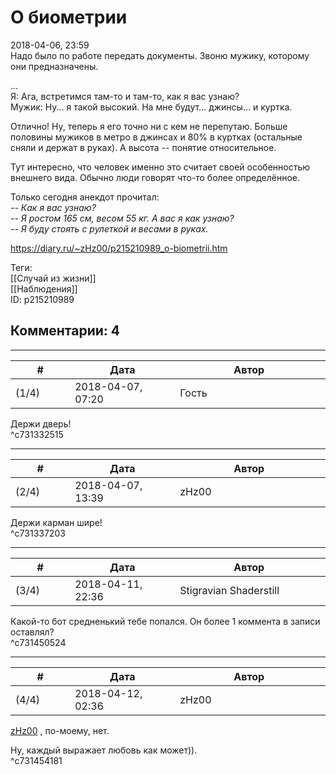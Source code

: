 О биометрии
===========

  
2018-04-06, 23:59  
 Надо было по работе передать документы. Звоню мужику, которому они предназначены.   
   
 ...   
 Я: Ага, встретимся там-то и там-то, как я вас узнаю?   
 Мужик: Ну... я такой высокий. На мне будут... джинсы... и куртка.   
   
 Отлично! Ну, теперь я его точно ни с кем не перепутаю. Больше половины мужиков в метро в джинсах и 80% в куртках (остальные сняли и держат в руках). А высота -- понятие относительное.   
   
 Тут интересно, что человек именно это считает своей особенностью внешнего вида. Обычно люди говорят что-то более определённое.   
   
 Только сегодня анекдот прочитал:   
  *-- Как я вас узнаю?   
 -- Я ростом 165 см, весом 55 кг. А вас я как узнаю?   
 -- Я буду стоять с рулеткой и весами в руках.*    
  
<https://diary.ru/~zHz00/p215210989_o-biometrii.htm>  
  
Теги:  
[[Случай из жизни]]  
[[Наблюдения]]  
ID: p215210989  


Комментарии: 4
--------------

  


---



|         #         |              Дата              |                     Автор                     |           ID           |
| --- | --- | --- | --- |
| (1/4) | 2018-04-07, 07:20 | Гость | c731332515 |

  
 Держи дверь!   
 ^c731332515

---



|         #         |              Дата              |                     Автор                     |           ID           |
| --- | --- | --- | --- |
| (2/4) | 2018-04-07, 13:39 | zHz00 | c731337203 |

  
 Держи карман шире!   
 ^c731337203

---



|         #         |              Дата              |                     Автор                     |           ID           |
| --- | --- | --- | --- |
| (3/4) | 2018-04-11, 22:36 | Stigravian Shaderstill | c731450524 |

  
 Какой-то бот средненький тебе попался. Он более 1 коммента в записи оставлял?   
 ^c731450524

---



|         #         |              Дата              |                     Автор                     |           ID           |
| --- | --- | --- | --- |
| (4/4) | 2018-04-12, 02:36 | zHz00 | c731454181 |

  
  [zHz00](https://zHz00.diary.ru "Untitled")  , по-моему, нет.   
   
 Ну, каждый выражает любовь как может)).   
 ^c731454181